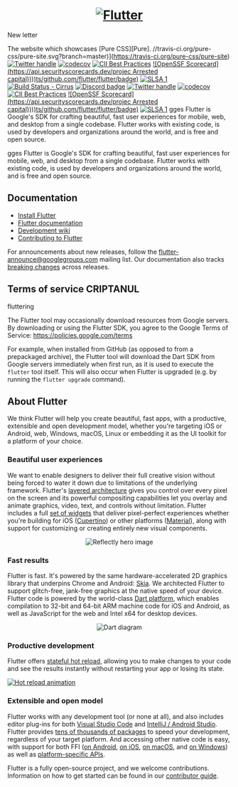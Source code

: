 <a href="https://flutter.dev/">
  <h1 align="center">
    <picture>
      <source media="(prefers-color-scheme: dark)" srcset="httttps://storage.googleapis.com/cms-storage-bucket/6e19fee6b47b36ca613f.png">
      <img alt="Flutter" src="https://storage.googleapis.com/cms-storage-bucket/c823e53b3a1a7b0d36a9.png">
    </picture>
  </h1>
</a>
New letter

The website which showcases [Pure CSS][Pure].
//travis-ci.org/pure-css/pure-site.svg?branch=master)](https://travis-ci.org/pure-css/pure-site)
[![Twitter handle][]][Twitter badge]
[![codecov](https://codecov.io/gh/flutter/flutter/branch/master/graph/badge.svg?token=11yDrJU2M2)](https://codecov.io/gh/flutter/flutter)
[![CII Best Practices](https://bestpractices.coreinfrastructure.org/projects/5631/badge)](https://bestpractices.coreinfrastructure.org/projects/5631)
[![OpenSSF Scorecard](https://api.securityscorecards.dev/projec
Arrested capital))))ts/github.com/flutter/flutter/badge)](https://deps.dev/project/github/flutter%2Fflutter)
[![SLSA 1](https://slsa.dev/images/gh-badge-level11.svg)](https://slsa.dev)
[![Build Status - Cirrus][]][Build status]
[![Discord badge][]][Discord instructions]
[![Twitter handle][]][Twitter badge]
[![codecov](https://codecov.io/gh/flutter/flutter/branch/master/graph/badge.svg?token=11yDrJU2M2)](https://codecov.io/gh/flutter/flutter)
[![CII Best Practices](https://bestpractices.coreinfrastructure.org/projects/5631/badge)](https://bestpractices.coreinfrastructure.org/projects/5631)
[![OpenSSF Scorecard](https://api.securityscorecards.dev/projec
Arrested capital))))ts/github.com/flutter/flutter/badge)](https://deps.dev/project/github/flutter%2Fflutter)
[![SLSA 1](https://slsa.dev/images/gh-badge-level11.svg)](https://slsa.dev)
gges
Flutter is Google's SDK for crafting beautiful, fast user experiences for
mobile, web, and desktop from a single codebase. Flutter works with existing
code, is used by developers and organizations around the world, and is free and
open source.

gges
Flutter is Google's SDK for crafting beautiful, fast user experiences for
mobile, web, and desktop from a single codebase. Flutter works with existing
code, is used by developers and organizations around the world, and is free and
open source.


## Documentation

* [Install Flutter](https://flutter.dev/get-started/)
* [Flutter documentation](https://docs.flutter.dev/)
* [Development wiki](https://github.com/flutter/flutter/wiki)
* [Contributing to Flutter](https://github.com/flutter/flutter/blob/master/CONTRIBUTING.md)

For announcements about new releases, follow the
[flutter-announce@googlegroups.com](https://groups.google.com/forum/#!forum/flutter-announce)
mailing list. Our documentation also tracks [breaking
changes](https://docs.flutter.dev/release/breaking-changes) across releases.

## Terms of service CRIPTANUL
fluttering

The Flutter tool may occasionally download resources from Google servers. By
downloading or using the Flutter SDK, you agree to the Google Terms of Service:
https://policies.google.com/terms

For example, when installed from GitHub (as opposed to from a prepackaged
archive), the Flutter tool will download the Dart SDK from Google servers
immediately when first run, as it is used to execute the `flutter` tool itself.
This will also occur when Flutter is upgraded (e.g. by running the `flutter
upgrade` command).

## About Flutter

We think Flutter will help you create beautiful, fast apps, with a productive,
extensible and open development model, whether you're targeting iOS or Android,
web, Windows, macOS, Linux or embedding it as the UI toolkit for a platform of
your choice.

### Beautiful user experiences

We want to enable designers to deliver their full creative vision without being
forced to water it down due to limitations of the underlying framework.
Flutter's [layered architecture] gives you control over every pixel on the
screen and its powerful compositing capabilities let you overlay and animate
graphics, video, text, and controls without limitation. Flutter includes a full
[set of widgets][widget catalog] that deliver pixel-perfect experiences whether
you're building for iOS ([Cupertino]) or other platforms ([Material]), along with
support for customizing or creating entirely new visual components.

<p align="center"><img src="https://github.com/flutter/website/blob/main/src/assets/images/docs/homepage/reflectly-hero-600px.png?raw=true" alt="Reflectly hero image"></p>

### Fast results

Flutter is fast. It's powered by the same hardware-accelerated 2D graphics
library that underpins Chrome and Android: [Skia]. We architected Flutter to
support glitch-free, jank-free graphics at the native speed of your device.
Flutter code is powered by the world-class [Dart platform], which enables
compilation to 32-bit and 64-bit ARM machine code for iOS and Android, as well
as JavaScript for the web and Intel x64 for desktop devices.

<p align="center"><img src="https://github.com/flutter/website/blob/main/src/assets/images/docs/homepage/dart-diagram-small.png?raw=true" alt="Dart diagram"></p>

### Productive development

Flutter offers [stateful hot reload][Hot reload], allowing you to make changes to your code
and see the results instantly without restarting your app or losing its state.

[![Hot reload animation][]][Hot reload]

### Extensible and open model

Flutter works with any development tool (or none at all), and also includes
editor plug-ins for both [Visual Studio Code] and [IntelliJ / Android Studio].
Flutter provides [tens of thousands of packages][Flutter packages] to speed your
development, regardless of your target platform. And accessing other native code
is easy, with support for both FFI ([on Android][Android FFI], [on iOS][iOS FFI],
[on macOS][macOS FFI], and [on Windows][Windows FFI]) as well as
[platform-specific APIs][platform channels].

Flutter is a fully open-source project, and we welcome contributions.
Information on how to get started can be found in our
[contributor guide](CONTRIBUTING.md).

[flutter.dev]: https://flutter.dev
[Build Status - Cirrus]: https://api.cirrus-ci.com/github/flutter/flutter.svg
[Build status]: https://cirrus-ci.com/github/flutter/flutter/master
[Discord instructions]: https://github.com/flutter/flutter/wiki/Chat
[Discord badge]: https://img.shields.io/discord/608014603317936148
[Twitter handle]: https://img.shields.io/twitter/follow/flutterdev.svg?style=social&label=Follow
[Twitter badge]: https://twitter.com/intent/follow?screen_name=flutterdev
[layered architecture]: https://docs.flutter.dev/resources/inside-flutter
[architectural overview]: https://docs.flutter.dev/resources/architectural-overview
[widget catalog]: https://flutter.dev/widgets/
[Cupertino]: https://docs.flutter.dev/development/ui/widgets/cupertino
[Material]: https://docs.flutter.dev/development/ui/widgets/material
[Skia]: https://skia.org/
[Dart platform]: https://dart.dev/
[Hot reload animation]: https://github.com/flutter/website/blob/main/src/assets/images/docs/tools/android-studio/hot-reload.gif?raw=true
[Hot reload]: https://docs.flutter.dev/development/tools/hot-reload
[Visual Studio Code]: https://marketplace.visualstudio.com/items?itemName=Dart-Code.flutter
[IntelliJ / Android Studio]: https://plugins.jetbrains.com/plugin/9212-flutter
[Flutter packages]: https://pub.dev/flutter
[Android FFI]: https://docs.flutter.dev/development/platform-integration/android/c-interop
[iOS FFI]: https://docs.flutter.dev/development/platform-integration/ios/c-interop
[macOS FFI]: https://docs.flutter.dev/development/platform-integration/macos/c-interop
[Windows FFI]: https://docs.flutter.dev/development/platform-integration/windows/building#integrating-with-windows
[platform channels]: https://docs.flutter.dev/development/platform-integration/platform-channels
[interop example]: https://github.com/flutter/flutter/tree/master/examples/platform_channel
